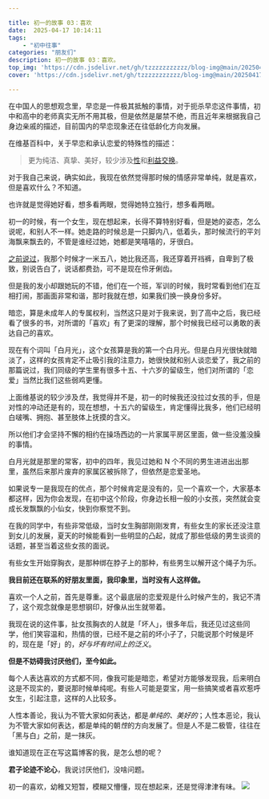 ```yaml
---

title: 初一的故事 03：喜欢  
date:  2025-04-17 10:14:11
tags:  
    - "初中往事"
categories: "朋友们"  
description: 初一的故事 03：喜欢。
top_img: 'https://cdn.jsdelivr.net/gh/tzzzzzzzzzzz/blog-img@main/20250417101501288.png'  
cover: 'https://cdn.jsdelivr.net/gh/tzzzzzzzzzzz/blog-img@main/20250417101501288.png'

---
```

在中国人的思想观念里，早恋是一件极其抵触的事情，对于扼杀早恋这件事情，初中和高中的老师真实无所不用其极，但是依然是屡禁不绝，而且近年来根据我自己身边亲戚的描述，目前国内的早恋现象还在往低龄化方向发展。

在维基百科中，关于早恋和承认恋爱的特殊性的描述：

> 更为纯洁、真挚、美好，较少涉及[性](https://zh.wikipedia.org/wiki/人类的性)和[利益交换](https://zh.wikipedia.org/wiki/利益交換)。

对于我自己来说，确实如此，我现在依然觉得那时候的情感非常单纯，就是喜欢，但是喜欢什么？不知道。

也许就是觉得她好看，想多看两眼，觉得她特立独行，想多看两眼。

初一的时候，有一个女生，现在想起来，长得不算特别好看，但是她的姿态，怎么说呢，和别人不一样。她走路的时候总是一只脚内八，低着头，那时候流行的平刘海飘来飘去的，不管是谁经过她，她都是笑嘻嘻的，牙很白。

[之前说过](https://blog.tianxiyou.site/article/kaidangku)，我那个时候才一米五八，她比我还高，我还穿着开裆裤，自卑到了极致，别说告白了，说话都费劲，可不是现在伶牙俐齿。

但是我的发小却跟她玩的不错，他们在一个班，军训的时候，我时常看到他们在互相打闹，那画面非常和谐，那时我就在想，如果我们换一换身份多好。

暗恋，算是未成年人的专属权利，当然这只是对于我来说，到了高中之后，我已经看了很多的书，对所谓的「喜欢」有了更深的理解，那个时候我已经可以勇敢的表达自己的喜欢。

现在有个词叫「白月光」，这个女孩算是我的第一个白月光。但是白月光很快就暗淡了，这样的女孩肯定不止吸引我的注意力，她很快就和别人谈恋爱了，我之前的那篇说过，我们同级的学生里有很多十五、十六岁的留级生，他们对所谓的「恋爱」当然比我们这些弱鸡更懂。

上面维基说的较少涉及*性*，我觉得并不是，初一的时候我还没拉过女孩的手，但是对性的冲动还是有的，现在想想，十五六的留级生，肯定懂得比我多，他们已经明白啵嘴、拥抱、甚至肢体上抚摸的含义。

所以他们才会坚持不懈的相约在操场西边的一片家属平房区里面，做一些没羞没臊的事情。

白月光就是那里的常客，初中的四年，我见过她和 N 个不同的男生进进出出那里，虽然后来那片废弃的家属区被拆除了，但依然是恋爱圣地。

如果说专一是我现在的优点，那个时候肯定是没有的，见一个喜欢一个，大家基本都这样，因为你会发现，在初中这个阶段，你身边长相一般的小女孩，突然就会变成长发飘飘的小仙女，快到你察觉不到。

在我的同学中，有些非常低级，当时女生胸部刚刚发育，有些女生的家长还没注意到女儿的发展，夏天的时候能看到一些明显的凸起，就成了那些低级的男生谈资的话题，甚至当着这些女孩的面说。

有些女生开始穿胸衣，是那种绑在脖子上的那种，有些男生以解开这个绳子为乐。

**我目前还在联系的好朋友里面，我印象里，当时没有人这样做。**

喜欢一个人之前，首先是尊重。这个最底层的恋爱观是什么时候产生的，我记不清了，这个观念就像是思想钢印，好像从出生就带着。

我现在说的这件事，扯女孩胸衣的人就是「坏人」，很多年后，我还见过这些同学，他们笑容温和，热情的很，已经不是之前的坏小子了，只能说那个时候是坏的，现在是「好」的，*好与坏有时间上的泛义*。

**但是不妨碍我讨厌他们，至今如此。**

每个人表达喜欢的方式都不同，像我可能是暗恋，希望对方能够发现我，后来明白这是不现实的，要说那时候单纯呢。有些人可能是耍宝，用一些搞笑或者喜欢惹呼女生，引起注意，这样的人比较多。

人性本善论，我认为不管大家如何表达，都是*单纯的、美好的*；人性本恶论，我认为不管大家如何表达，都是单纯的朝*性*的方向发展了。但是人不是二极管，往往在「黑与白」之前，是一抹灰。

谁知道现在正在写这篇博客的我，是怎么想的呢？

**君子论迹不论心**，我说讨厌他们，没啥问题。

初一的喜欢，幼稚又短暂，模糊又懵懂，现在想起来，还是觉得津津有味。
![](https://cdn.jsdelivr.net/gh/tzzzzzzzzzzz/blog-img@main/20250417101501288.png)